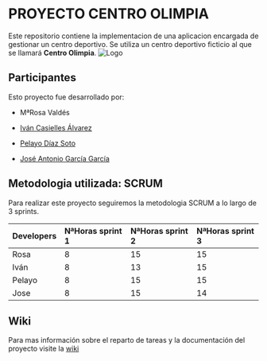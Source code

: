 # PROYECTO CENTRO OLIMPIA #

Este repositorio contiene la implementacion de una aplicacion encargada de gestionar un centro deportivo. Se utiliza un centro deportivo ficticio al que se llamará **Centro Olimpia**.
![Logo](https://github.com/MrKarrter/CentroOlimpia/blob/master/Imagenes/Logo.png)


## Participantes ##

Esto proyecto fue desarrollado por:

- MªRosa Valdés

- [Iván Casielles Álvarez](https://github.com/avancasielles)

- [Pelayo Díaz Soto](https://github.com/PelayoDiaz)

- [José Antonio García García](https://github.com/MrKarrter)


## Metodologia utilizada: SCRUM ##

Para realizar este proyecto seguiremos la metodologia SCRUM a lo largo de 3 sprints.

Developers  | NªHoras sprint 1 | NªHoras sprint 2 | NªHoras sprint 3 |
:---------- | :--------------- | :--------------- | :--------------- |
Rosa        |         8        |        15        |        15        |    
Iván        |         8        |        13        |        15        |      
Pelayo      |         8        |        15        |        15        |       
Jose        |         8        |        15        |        14        |


## Wiki ##

Para mas información sobre el reparto de tareas y la documentación del proyecto visite la [wiki](https://github.com/MrKarrter/CentroOlimpia/wiki)
